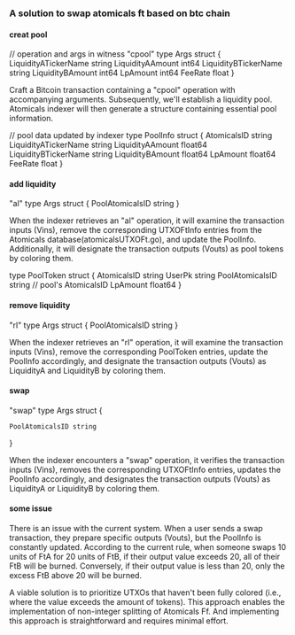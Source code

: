 ### A solution to swap atomicals ft based on btc chain

#### creat pool
// operation and args in witness
"cpool"
type Args struct {
	LiquidityATickerName string 
	LiquidityAAmount int64
	LiquidityBTickerName string
	LiquidityBAmount int64
	LpAmount int64
	FeeRate  float
}

Craft a Bitcoin transaction containing a "cpool" operation with accompanying arguments. Subsequently, we'll establish a liquidity pool. Atomicals indexer will then generate a structure containing essential pool information.

// pool data updated by indexer
type PoolInfo struct {
	AtomicalsID string
	LiquidityATickerName string 
	LiquidityAAmount float64
	LiquidityBTickerName string
	LiquidityBAmount float64
	LpAmount float64
	FeeRate  float
}

#### add liquidity
"al" 
type Args struct {
	PoolAtomicalsID string 
}

When the indexer retrieves an "al" operation, it will examine the transaction inputs (Vins), remove the corresponding UTXOFtInfo entries from the Atomicals database(atomicalsUTXOFt.go), and update the PoolInfo. Additionally, it will designate the transaction outputs (Vouts) as pool tokens by coloring them.

type PoolToken struct {
	AtomicalsID string
	UserPk string
	PoolAtomicalsID string // pool's AtomicalsID
	LpAmount float64
}

#### remove liquidity
"rl" 
type Args struct {
	PoolAtomicalsID string
}

When the indexer retrieves an "rl" operation, it will examine the transaction inputs (Vins), remove the corresponding PoolToken entries, update the PoolInfo accordingly, and designate the transaction outputs (Vouts) as LiquidityA and LiquidityB by coloring them.

#### swap
"swap" 
type Args struct {

	PoolAtomicalsID string
}

When the indexer encounters a "swap" operation, it verifies the transaction inputs (Vins), removes the corresponding UTXOFtInfo entries, updates the PoolInfo accordingly, and designates the transaction outputs (Vouts) as LiquidityA or LiquidityB by coloring them.

#### some issue
There is an issue with the current system. When a user sends a swap transaction, they prepare specific outputs (Vouts), but the PoolInfo is constantly updated. According to the current rule, when someone swaps 10 units of FtA for 20 units of FtB, if their output value exceeds 20, all of their FtB will be burned. Conversely, if their output value is less than 20, only the excess FtB above 20 will be burned.

A viable solution is to prioritize UTXOs that haven't been fully colored (i.e., where the value exceeds the amount of tokens). This approach enables the implementation of non-integer splitting of Atomicals Ff. And implementing this approach is straightforward and requires minimal effort.





